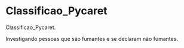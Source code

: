 # Classificao_Pycaret
Classificao_Pycaret.


Investigando pessoas que são fumantes e se declaram não fumantes.
